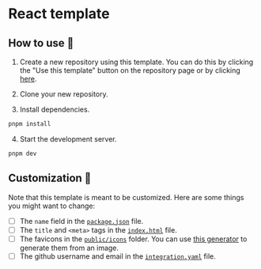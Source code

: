 # React template

## How to use 🤔

1. Create a new repository using this template. You can do this by clicking the "Use this template" button on the repository page or by clicking [here](https://github.com/new?template_name=react-template&template_owner=bitroll-team).

2. Clone your new repository.

3. Install dependencies.

```bash
pnpm install
```

4. Start the development server.

```bash
pnpm dev
```

## Customization 🎨

Note that this template is meant to be customized. Here are some things you might want to change:

- [ ] The `name` field in the [`package.json`](./package.json) file.
- [ ] The `title` and `<meta>` tags in the [`index.html`](./index.html) file.
- [ ] The favicons in the [`public/icons`](./public/icons/) folder. You can use [this generator](https://realfavicongenerator.net/) to generate them from an image.
- [ ] The github username and email in the [`integration.yaml`](./.github/workflows/integration.yaml) file.
